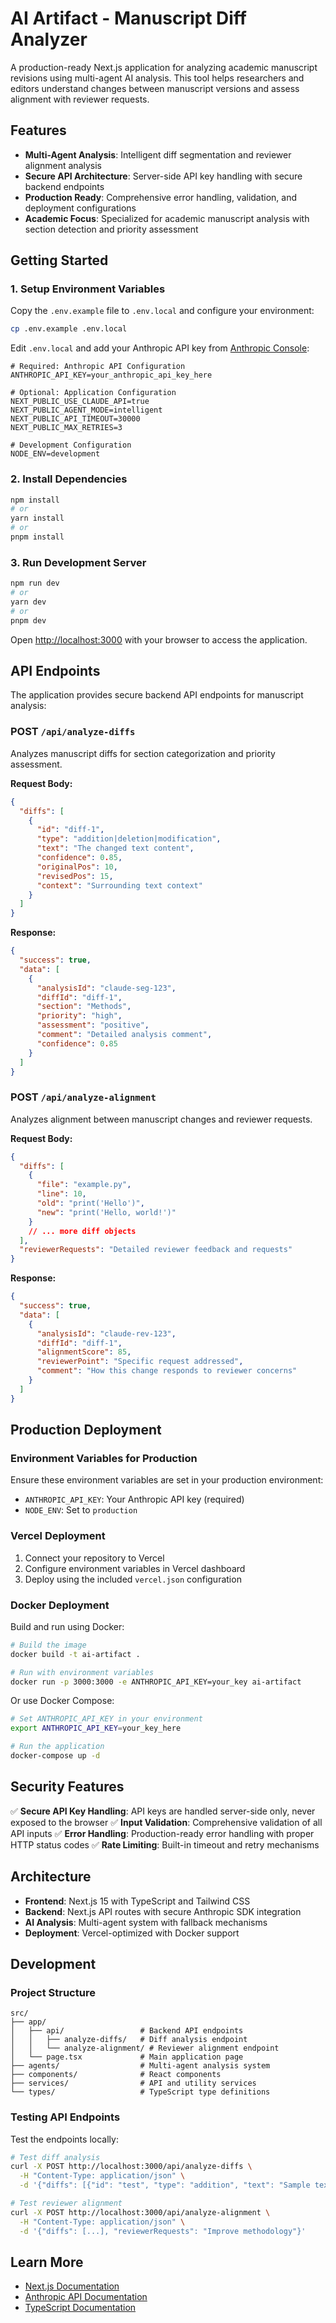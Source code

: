 # AI Artifact - Manuscript Diff Analyzer

A production-ready Next.js application for analyzing academic manuscript revisions using multi-agent AI analysis. This tool helps researchers and editors understand changes between manuscript versions and assess alignment with reviewer requests.

## Features

- **Multi-Agent Analysis**: Intelligent diff segmentation and reviewer alignment analysis
- **Secure API Architecture**: Server-side API key handling with secure backend endpoints
- **Production Ready**: Comprehensive error handling, validation, and deployment configurations
- **Academic Focus**: Specialized for academic manuscript analysis with section detection and priority assessment

## Getting Started

### 1. Setup Environment Variables

Copy the `.env.example` file to `.env.local` and configure your environment:

```bash
cp .env.example .env.local
```

Edit `.env.local` and add your Anthropic API key from [Anthropic Console](https://console.anthropic.com/settings/keys):

```env
# Required: Anthropic API Configuration
ANTHROPIC_API_KEY=your_anthropic_api_key_here

# Optional: Application Configuration
NEXT_PUBLIC_USE_CLAUDE_API=true
NEXT_PUBLIC_AGENT_MODE=intelligent
NEXT_PUBLIC_API_TIMEOUT=30000
NEXT_PUBLIC_MAX_RETRIES=3

# Development Configuration
NODE_ENV=development
```

### 2. Install Dependencies

```bash
npm install
# or
yarn install
# or
pnpm install
```

### 3. Run Development Server

```bash
npm run dev
# or
yarn dev
# or
pnpm dev
```

Open [http://localhost:3000](http://localhost:3000) with your browser to access the application.

## API Endpoints

The application provides secure backend API endpoints for manuscript analysis:

### POST `/api/analyze-diffs`
Analyzes manuscript diffs for section categorization and priority assessment.

**Request Body:**
```json
{
  "diffs": [
    {
      "id": "diff-1",
      "type": "addition|deletion|modification",
      "text": "The changed text content",
      "confidence": 0.85,
      "originalPos": 10,
      "revisedPos": 15,
      "context": "Surrounding text context"
    }
  ]
}
```

**Response:**
```json
{
  "success": true,
  "data": [
    {
      "analysisId": "claude-seg-123",
      "diffId": "diff-1",
      "section": "Methods",
      "priority": "high",
      "assessment": "positive",
      "comment": "Detailed analysis comment",
      "confidence": 0.85
    }
  ]
}
```

### POST `/api/analyze-alignment`
Analyzes alignment between manuscript changes and reviewer requests.

**Request Body:**
```json
{
  "diffs": [
    {
      "file": "example.py",
      "line": 10,
      "old": "print('Hello')",
      "new": "print('Hello, world!')"
    }
    // ... more diff objects
  ],
  "reviewerRequests": "Detailed reviewer feedback and requests"
}
```

**Response:**
```json
{
  "success": true,
  "data": [
    {
      "analysisId": "claude-rev-123",
      "diffId": "diff-1",
      "alignmentScore": 85,
      "reviewerPoint": "Specific request addressed",
      "comment": "How this change responds to reviewer concerns"
    }
  ]
}
```

## Production Deployment

### Environment Variables for Production

Ensure these environment variables are set in your production environment:

- `ANTHROPIC_API_KEY`: Your Anthropic API key (required)
- `NODE_ENV`: Set to `production`

### Vercel Deployment

1. Connect your repository to Vercel
2. Configure environment variables in Vercel dashboard
3. Deploy using the included `vercel.json` configuration

### Docker Deployment

Build and run using Docker:

```bash
# Build the image
docker build -t ai-artifact .

# Run with environment variables
docker run -p 3000:3000 -e ANTHROPIC_API_KEY=your_key ai-artifact
```

Or use Docker Compose:

```bash
# Set ANTHROPIC_API_KEY in your environment
export ANTHROPIC_API_KEY=your_key_here

# Run the application
docker-compose up -d
```

## Security Features

✅ **Secure API Key Handling**: API keys are handled server-side only, never exposed to the browser
✅ **Input Validation**: Comprehensive validation of all API inputs
✅ **Error Handling**: Production-ready error handling with proper HTTP status codes
✅ **Rate Limiting**: Built-in timeout and retry mechanisms

## Architecture

- **Frontend**: Next.js 15 with TypeScript and Tailwind CSS
- **Backend**: Next.js API routes with secure Anthropic SDK integration
- **AI Analysis**: Multi-agent system with fallback mechanisms
- **Deployment**: Vercel-optimized with Docker support

## Development

### Project Structure

```
src/
├── app/
│   ├── api/                 # Backend API endpoints
│   │   ├── analyze-diffs/   # Diff analysis endpoint
│   │   └── analyze-alignment/ # Reviewer alignment endpoint
│   └── page.tsx             # Main application page
├── agents/                  # Multi-agent analysis system
├── components/              # React components
├── services/                # API and utility services
└── types/                   # TypeScript type definitions
```

### Testing API Endpoints

Test the endpoints locally:

```bash
# Test diff analysis
curl -X POST http://localhost:3000/api/analyze-diffs \
  -H "Content-Type: application/json" \
  -d '{"diffs": [{"id": "test", "type": "addition", "text": "Sample text"}]}'

# Test reviewer alignment
curl -X POST http://localhost:3000/api/analyze-alignment \
  -H "Content-Type: application/json" \
  -d '{"diffs": [...], "reviewerRequests": "Improve methodology"}'
```

## Learn More

- [Next.js Documentation](https://nextjs.org/docs)
- [Anthropic API Documentation](https://docs.anthropic.com/)
- [TypeScript Documentation](https://www.typescriptlang.org/docs/)
